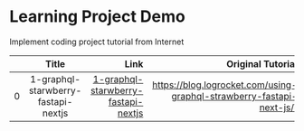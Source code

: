 # Learning Project Demo


Implement coding project tutorial from Internet

|     |                Title                |                                                                        Link |                                                     Original Tutorial |
| --- | :---------------------------------: | --------------------------------------------------------------------------: | --------------------------------------------------------------------: |
| 0   | 1-graphql-starwberry-fastapi-nextjs | [1-graphql-starwberry-fastapi-nextjs](1-graphql-starwberry-fastapi-nextjs/) | https://blog.logrocket.com/using-graphql-strawberry-fastapi-next-js/\ |